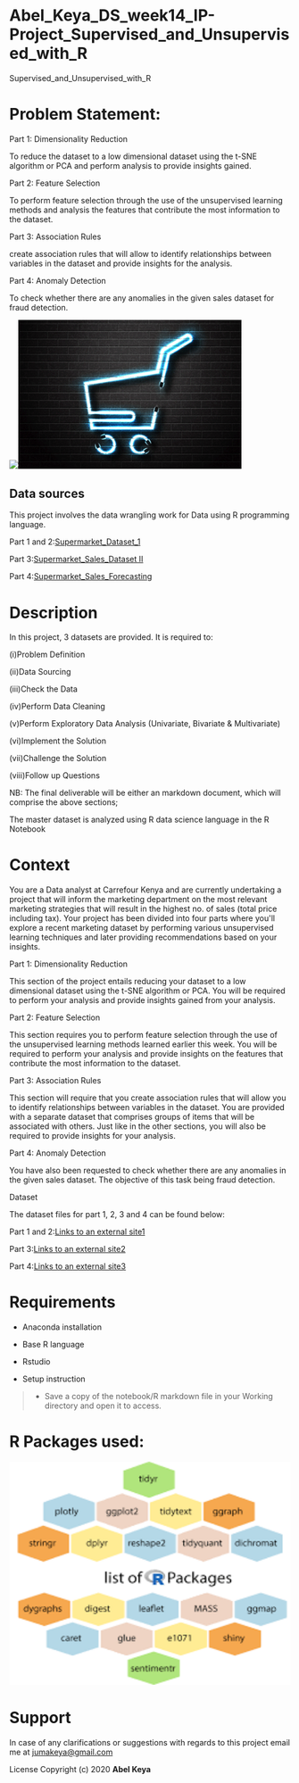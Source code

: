 # Abel_Keya_DS_week14_IP-Project_Supervised_and_Unsupervised_with_R

Supervised_and_Unsupervised_with_R

# Problem Statement:

Part 1: Dimensionality Reduction

To reduce the dataset to a low dimensional dataset using the t-SNE algorithm or PCA and perform analysis to provide insights gained.

Part 2: Feature Selection

To perform feature selection through the use of the unsupervised learning methods and analysis the features that contribute the most information to the dataset.

Part 3: Association Rules

create association rules that will allow  to identify relationships between variables in the dataset and provide insights for the analysis.

Part 4: Anomaly Detection

To check whether there are any anomalies in the given sales dataset for  fraud detection.

<img src="dbscan.png" width="400"><img src="shoppingtrolley.gif" width="400">


## Data sources

This project involves the data wrangling work for Data using R programming language.

    
Part 1 and 2:[Supermarket_Dataset_1](https://github.com/abel-keya/Abel_Keya_DS_week14_IP-Project_Supervised_and_Unsupervised_with_R/blob/master/Supermarket_Dataset_1.csv)

Part 3:[Supermarket_Sales_Dataset II](https://github.com/abel-keya/Abel_Keya_DS_week14_IP-Project_Supervised_and_Unsupervised_with_R/blob/master/Supermarket_Sales_Dataset%20II.csv)

Part 4:[Supermarket_Sales_Forecasting](https://github.com/abel-keya/Abel_Keya_DS_week14_IP-Project_Supervised_and_Unsupervised_with_R/blob/master/Supermarket_Sales_Forecasting.csv)



# Description

In this project, 3 datasets are provided. It is required to:

(i)Problem Definition

(ii)Data Sourcing

(iii)Check the Data

(iv)Perform Data Cleaning

(v)Perform Exploratory Data Analysis  (Univariate, Bivariate & Multivariate)

(vi)Implement the Solution

(vii)Challenge the Solution

(viii)Follow up Questions

NB: The final deliverable will be either an markdown document,  which will comprise the above sections;

The master dataset is analyzed using R data science language in the R Notebook 

# Context

You are a Data analyst at Carrefour Kenya and are currently undertaking a project that will inform the marketing department on the most relevant marketing strategies that will result in the highest no. of sales (total price including tax). Your project has been divided into four parts where you'll explore a recent marketing dataset by performing various unsupervised learning techniques and later providing recommendations based on your insights.

Part 1: Dimensionality Reduction

This section of the project entails reducing your dataset to a low dimensional dataset using the t-SNE algorithm or PCA. You will be required to perform your analysis and provide insights gained from your analysis.

Part 2: Feature Selection

This section requires you to perform feature selection through the use of the unsupervised learning methods learned earlier this week. You will be required to perform your analysis and provide insights on the features that contribute the most information to the dataset.

Part 3: Association Rules

This section will require that you create association rules that will allow you to identify relationships between variables in the dataset. You are provided with a separate dataset that comprises groups of items that will be associated with others. Just like in the other sections, you will also be required to provide insights for your analysis.

Part 4: Anomaly Detection

You have also been requested to check whether there are any anomalies in the given sales dataset. The objective of this task being fraud detection.

Dataset

The dataset files for part 1, 2, 3 and 4 can be found below:

Part 1 and 2:[Links to an external site1](https://github.com/abel-keya/Abel_Keya_DS_week14_IP-Project_Supervised_and_Unsupervised_with_R/blob/master/Supermarket_Dataset_1.csv)

Part 3:[Links to an external site2](https://github.com/abel-keya/Abel_Keya_DS_week14_IP-Project_Supervised_and_Unsupervised_with_R/blob/master/Supermarket_Sales_Dataset%20II.csv)

Part 4:[Links to an external site3](https://github.com/abel-keya/Abel_Keya_DS_week14_IP-Project_Supervised_and_Unsupervised_with_R/blob/master/Supermarket_Sales_Forecasting.csv)
 
# Requirements

* Anaconda installation
* Base R language
* Rstudio


* Setup instruction

> * Save a copy of the notebook/R markdown file in your Working directory and open it to access.

<p align="center">
   
   # R Packages used:
   
 <p align="center"> 
   
  <img   src="https://github.com/abel-keya/Abel_Keya_DS_week13_IP-Project_Supervised_and_Unsupervised_with_R/blob/master/rpackages.png" width="650" height="400"  alt="DS" title="Requirements" />
  
 
</p>

# Support
In case of any clarifications or suggestions with regards to this project email me at jumakeya@gmail.com

License
Copyright (c) 2020 **Abel Keya**

